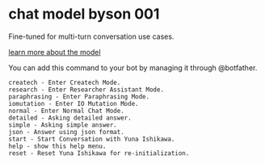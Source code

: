 # chat model byson 001

Fine-tuned for multi-turn conversation use cases.

[learn more about the model](https://cloud.google.com/vertex-ai/docs/generative-ai/learn/models)

You can add this command to your bot by managing it through @botfather.

```text
createch - Enter Createch Mode.
research - Enter Researcher Assistant Mode.
paraphrasing - Enter Paraphrasing Mode.
iomutation - Enter IO Mutation Mode.
normal - Enter Normal Chat Mode.
detailed - Asking detailed answer.
simple - Asking simple answer.
json - Answer using json format.
start - Start Conversation with Yuna Ishikawa.
help - show this help menu.
reset - Reset Yuna Ishikawa for re-initialization.
```

